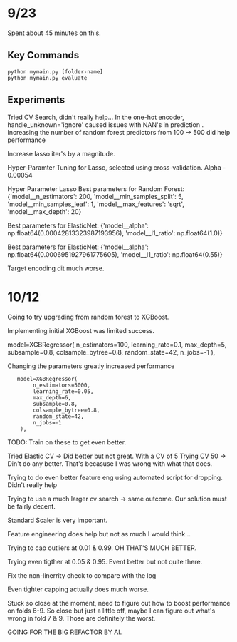 # 9/23
Spent about 45 minutes on this.

## Key Commands

```
python mymain.py [folder-name] 
python mymain.py evaluate 
```

## Experiments
Tried CV Search, didn't really help...
In the one-hot encoder, handle_unknown='ignore' caused issues with NAN's in prediction
.
Increasing the number of random forest predictors from 100 -> 500 did help performance

Increase lasso iter's by a magnitude.

Hyper-Paramter Tuning for Lasso, selected using cross-validation.
Alpha - 0.00054 

Hyper Parameter Lasso
Best parameters for Random Forest: {'model__n_estimators': 200, 'model__min_samples_split': 5, 'model__min_samples_leaf': 1, 'model__max_features': 'sqrt', 'model__max_depth': 20}


Best parameters for ElasticNet: {'model__alpha': np.float64(0.00042813323987193956), 'model__l1_ratio': np.float64(1.0)}

Best parameters for ElasticNet: {'model__alpha': np.float64(0.0006951927961775605), 'model__l1_ratio': np.float64(0.55)}

Target encoding dit much worse.

# 10/12
Going to try upgrading from random forest to XGBoost.


Implementing initial XGBoost was limited success. 

 model=XGBRegressor(
            n_estimators=100,
            learning_rate=0.1,
            max_depth=5,
            subsample=0.8,
            colsample_bytree=0.8,
            random_state=42,
            n_jobs=-1
        ),

Changing the parameters greatly increased performance

       model=XGBRegressor(
            n_estimators=5000,
            learning_rate=0.05,
            max_depth=6,
            subsample=0.8,
            colsample_bytree=0.8,
            random_state=42,
            n_jobs=-1
        ),
TODO: Train on these to get even better.


Tried Elastic CV -> Did better but not great. With a CV of 5
Trying CV 50 -> Din't do any better. That's becasuse I was wrong with what that does.

Trying to do even better feature eng using automated script for dropping. Didn't really help

Trying to use a much larger cv search -> same outcome. Our solution must be fairly decent.

Standard Scaler is very important.

Feature engineering does help but not as much I would think...

Trying to cap outliers at 0.01 & 0.99. OH THAT'S MUCH BETTER.

Trying even tigther at 0.05 & 0.95. Event better but not quite there.

Fix the non-linerrity check to compare with the log

Even tighter capping actually does much worse.

Stuck so close at the moment, need to figure out how to boost performance on folds 6-9. So close but just a little off, maybe I can figure out what's wrong in fold 7 & 9. Those are definitely the worst.


GOING FOR THE BIG REFACTOR BY AI. 